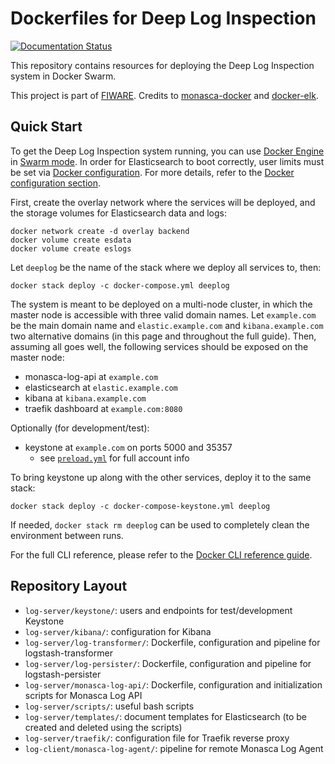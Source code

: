 Dockerfiles for Deep Log Inspection
===================================
[![Documentation Status](https://readthedocs.org/projects/deep-log-inspection/badge/?version=latest)](http://deep-log-inspection.readthedocs.io/en/latest/?badge=latest)

This repository contains resources for deploying the Deep Log Inspection system in Docker Swarm.

This project is part of [FIWARE][1]. Credits to [monasca-docker][2] and [docker-elk][3].

Quick Start
-----------

To get the Deep Log Inspection system running, you can use [Docker Engine][4] in [Swarm mode][5]. In order for Elasticsearch to boot correctly, user limits must be set via [Docker configuration][7]. For more details, refer to the [Docker configuration section](doc/install/docker.md).

First, create the overlay network where the services will be deployed, and the storage volumes for Elasticsearch data and logs:

    docker network create -d overlay backend
    docker volume create esdata
    docker volume create eslogs

Let `deeplog` be the name of the stack where we deploy all services to, then:

    docker stack deploy -c docker-compose.yml deeplog

The system is meant to be deployed on a multi-node cluster, in which the master node is accessible with three valid domain names. Let `example.com` be the main domain name and `elastic.example.com` and `kibana.example.com` two alternative domains (in this page and throughout the full guide). Then, assuming all goes well, the following services should be exposed on the master node:

* monasca-log-api at `example.com`
* elasticsearch at `elastic.example.com`
* kibana at `kibana.example.com`
* traefik dashboard at `example.com:8080`

Optionally (for development/test):

* keystone at `example.com` on ports 5000 and 35357
    * see [`preload.yml`][3] for full account info

To bring keystone up along with the other services, deploy it to the same stack:

    docker stack deploy -c docker-compose-keystone.yml deeplog

If needed, `docker stack rm deeplog` can be used to completely clean the environment between runs.

For the full CLI reference, please refer to the [Docker CLI reference guide][6].

Repository Layout
-----------------

 * `log-server/keystone/`: users and endpoints for test/development Keystone
 * `log-server/kibana/`: configuration for Kibana
 * `log-server/log-transformer/`: Dockerfile, configuration and pipeline for logstash-transformer
 * `log-server/log-persister/`: Dockerfile, configuration and pipeline for logstash-persister
 * `log-server/monasca-log-api/`: Dockerfile, configuration and initialization scripts for Monasca Log API
 * `log-server/scripts/`: useful bash scripts
 * `log-server/templates/`: document templates for Elasticsearch (to be created and deleted using the scripts)
 * `log-server/traefik/`: configuration file for Traefik reverse proxy
 * `log-client/monasca-log-agent/`: pipeline for remote Monasca Log Agent

[1]:https://www.fiware.org/
[2]:https://github.com/monasca/monasca-docker
[3]:https://github.com/deviantony/docker-elk
[4]:https://docs.docker.com/engine/
[5]:https://docs.docker.com/engine/swarm/
[6]:https://docs.docker.com/engine/reference/commandline/cli/
[7]:https://github.com/martel-innovate/deep-log-inspection/blob/master/log-server/config/docker.service
